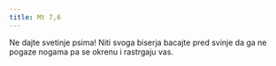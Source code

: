 ```yaml
---
title: Mt 7,6
---
```

Ne dajte svetinje psima! Niti svoga biserja bacajte pred svinje da ga ne pogaze nogama pa se okrenu i rastrgaju vas.